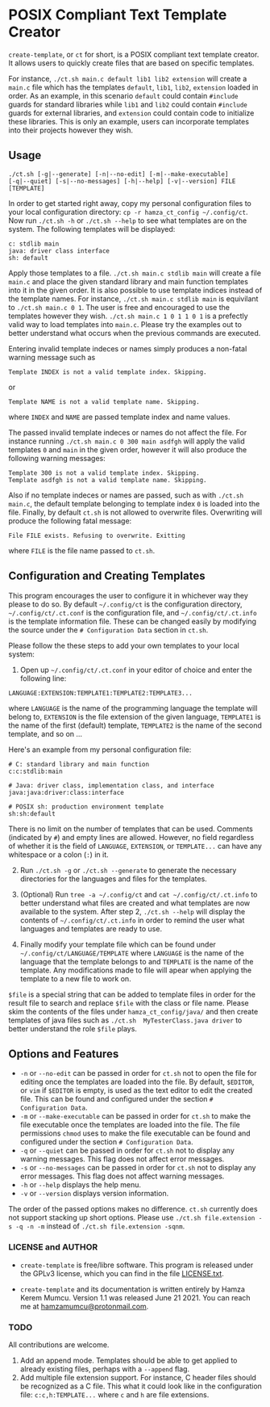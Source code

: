 # POSIX Compliant Text Template Creator

`create-template`, or `ct` for short, is a POSIX compliant text template creator.
It allows users to quickly create files that are based on specific templates.

For instance, `./ct.sh main.c default lib1 lib2 extension` will create a `main.c` file which
has the templates `default`, `lib1`, `lib2`, `extension` loaded in order. As an example, in this
scenario `default` could contain `#include` guards for standard libraries while	`lib1` and `lib2`
could contain `#include` guards for external libraries, and `extension` could contain code to initialize
these libraries. This is only an example, users can incorporate templates into their projects however 
they wish.

## Usage

```
./ct.sh [-g|--generate] [-n|--no-edit] [-m|--make-executable]
[-q|--quiet] [-s|--no-messages] [-h|--help] [-v|--version] FILE [TEMPLATE]
```

In order to get started right away, copy my personal configuration files to your local configuration 
directory:
`cp -r hamza_ct_config ~/.config/ct`. Now run `./ct.sh -h` or `./ct.sh --help` to see what templates
are on the system. The following templates will be displayed: 
```
c: stdlib main 
java: driver class interface 
sh: default
```

Apply those templates to a file. `./ct.sh main.c stdlib main` will create a file `main.c` and place the given standard library
and main function templates into it in the given order. It is also possible to use template indices instead of the template names.
For instance, `./ct.sh main.c stdlib main` is equivilant to `./ct.sh main.c 0 1`. The user is free and encouraged to use the templates
however they wish. `./ct.sh main.c 1 0 1 1 0 1` is a prefectly valid way to load templates into `main.c`. Please try the examples out to 
better understand what occurs when the previous commands are executed.

Entering invalid template indeces or names simply produces a non-fatal warning message such as 
```
Template INDEX is not a valid template index. Skipping.
```
or 
```
Template NAME is not a valid template name. Skipping.
```
where `INDEX` and `NAME` are passed template index and name values.

The passed invalid template indeces or names do not affect the file. For instance running `./ct.sh main.c 0 300 main asdfgh` 
will apply the valid templates `0` and `main` in the given order, however it will also produce the following warning messages:
```
Template 300 is not a valid template index. Skipping.
Template asdfgh is not a valid template name. Skipping.
```

Also if no template indeces or names are passed, such as with `./ct.sh main.c`, the default template belonging to template index `0`
is loaded into the file. Finally, by default `ct.sh` is not allowed to overwrite files. Overwriting will produce the following fatal message:
```
File FILE exists. Refusing to overwrite. Exitting
```
where `FILE` is the file name passed to `ct.sh`.

## Configuration and Creating Templates

This program encourages the user to configure it in whichever way they please to do so. By default `~/.config/ct` is the configuration 
directory, `~/.config/ct/.ct.conf` is the configuration file, and `~/.config/ct/.ct.info` is the template information file. These can be 
changed easily by modifying the source under the `# Configuration Data` section in `ct.sh`. 

Please follow the these steps to add your own templates to your local system:
1. Open up `~/.config/ct/.ct.conf` in your editor of choice and enter the following line:
```
LANGUAGE:EXTENSION:TEMPLATE1:TEMPLATE2:TEMPLATE3...
```
where `LANGUAGE` is the name of the programming language the template will belong to, `EXTENSION` is the file extension of the given language,
`TEMPLATE1` is the name of the first (default) template, `TEMPLATE2` is the name of the second template, and so on ...

Here's an example from my personal configuration file:
```
# C: standard library and main function
c:c:stdlib:main

# Java: driver class, implementation class, and interface
java:java:driver:class:interface

# POSIX sh: production environment template
sh:sh:default
```
There is no limit on the number of templates that can be used. Comments (indicated by `#`) and empty lines are allowed.
However, no field regardless of whether it is the field of `LANGUAGE`, `EXTENSION`, or `TEMPLATE...` can have any whitespace
or a colon (`:`) in it. 

2. Run `./ct.sh -g` or `./ct.sh --generate` to generate the necessary directories for the languages and files for the templates.

3. (Optional) Run `tree -a ~/.config/ct` and `cat ~/.config/ct/.ct.info` to better understand what files are created and what templates
are now available to the system. After step 2, `./ct.sh --help` will display the contents of `~/.config/ct/.ct.info` in order to remind the 
user what languages and templates are ready to use.

4. Finally modify your template file which can be found under `~/.config/ct/LANGUAGE/TEMPLATE` where `LANGUAGE` is the name of the language
that the template belongs to and `TEMPLATE` is the name of the template. Any modifications made to file will apear when applying the template
to a new file to work on. 

`$file` is a special string that can be added to template files in order for the result file to search and replace `$file` with the class
or file name. Please skim the contents of the files under `hamza_ct_config/java/` and then create templates of java files such as `./ct.sh 
MyTesterClass.java driver` to better understand the role `$file` plays.

## Options and Features

- `-n` or `--no-edit` can be passed in order for `ct.sh` not to open the file for editing once the templates are loaded into the file.
By default, `$EDITOR`, or `vim` if `$EDITOR` is empty, is used as the text editor to edit the created file. This can be found and 
configured under the section `# Configuration Data`.
- `-m` or `--make-executable` can be passed in order for `ct.sh` to make the file executable once the templates are loaded into the file.
The file permissions `chmod` uses to make the file executable can be found and configured under the section `# Configuration Data`.
- `-q` or `--quiet` can be passed in order for `ct.sh` not to display any warning messages. This flag does not affect error messages.
- `-s` or `--no-messages` can be passed in order for `ct.sh` not to display any error messages. This flag does not affect warning messages.
- `-h` or `--help` displays the help menu.
- `-v` or `--version` displays version information.

The order of the passed options makes no difference. `ct.sh` currently does not support stacking up short options. Please use
`./ct.sh file.extension -s -q -n -m` instead of `./ct.sh file.extension -sqnm`.

### LICENSE and AUTHOR

- `create-template` is free/libre software. This program is released under the GPLv3 license, which you can find in the file [LICENSE.txt](
LICENCE.txt).

- `create-template` and its documentation is written entirely by Hamza Kerem Mumcu. Version 1.1 was released June 21 2021. You can reach me 
at hamzamumcu@protonmail.com.

### TODO

All contributions are welcome.

1. Add an append mode. Templates should be able to get applied to already existing files, perhaps with a `--append` flag.
2. Add multiple file extension support. For instance, C header files should be recognized as a C file. This what it could look like in the 
configuration file: `c:c,h:TEMPLATE...` where `c` and `h` are file extensions.
